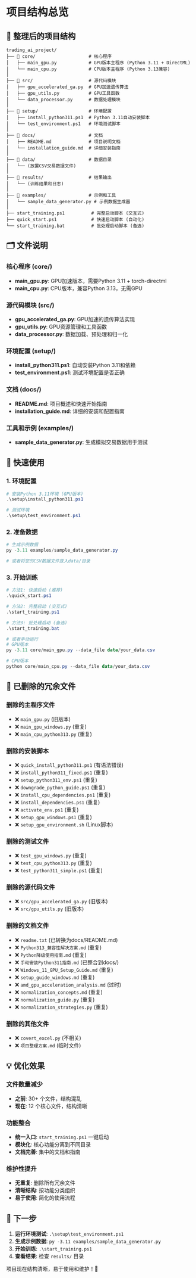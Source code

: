 # 项目结构总览

## 📁 整理后的项目结构

```
trading_ai_project/
├── 📁 core/                    # 核心程序
│   ├── main_gpu.py            # GPU版本主程序 (Python 3.11 + DirectML)
│   └── main_cpu.py            # CPU版本主程序 (Python 3.13兼容)
│
├── 📁 src/                     # 源代码模块
│   ├── gpu_accelerated_ga.py  # GPU加速遗传算法
│   ├── gpu_utils.py           # GPU工具函数
│   └── data_processor.py      # 数据处理模块
│
├── 📁 setup/                   # 环境配置
│   ├── install_python311.ps1  # Python 3.11自动安装脚本
│   └── test_environment.ps1   # 环境测试脚本
│
├── 📁 docs/                    # 文档
│   ├── README.md              # 项目说明文档
│   └── installation_guide.md  # 详细安装指南
│
├── 📁 data/                    # 数据目录
│   └── (放置CSV交易数据文件)
│
├── 📁 results/                 # 结果输出
│   └── (训练结果和日志)
│
├── 📁 examples/                # 示例和工具
│   └── sample_data_generator.py # 示例数据生成器
│
├── start_training.ps1          # 完整启动脚本 (交互式)
├── quick_start.ps1             # 快速启动脚本 (自动化)
└── start_training.bat          # 批处理启动脚本 (备选)
```

## 🗂️ 文件说明

### 核心程序 (core/)
- **main_gpu.py**: GPU加速版本，需要Python 3.11 + torch-directml
- **main_cpu.py**: CPU版本，兼容Python 3.13，无需GPU

### 源代码模块 (src/)
- **gpu_accelerated_ga.py**: GPU加速的遗传算法实现
- **gpu_utils.py**: GPU资源管理和工具函数
- **data_processor.py**: 数据加载、预处理和归一化

### 环境配置 (setup/)
- **install_python311.ps1**: 自动安装Python 3.11和依赖
- **test_environment.ps1**: 测试环境配置是否正确

### 文档 (docs/)
- **README.md**: 项目概述和快速开始指南
- **installation_guide.md**: 详细的安装和配置指南

### 工具和示例 (examples/)
- **sample_data_generator.py**: 生成模拟交易数据用于测试

## 🚀 快速使用

### 1. 环境配置
```powershell
# 安装Python 3.11环境 (GPU版本)
.\setup\install_python311.ps1

# 测试环境
.\setup\test_environment.ps1
```

### 2. 准备数据
```powershell
# 生成示例数据
py -3.11 examples/sample_data_generator.py

# 或者将您的CSV数据文件放入data/目录
```

### 3. 开始训练
```powershell
# 方法1: 快速启动 (推荐)
.\quick_start.ps1

# 方法2: 完整启动 (交互式)
.\start_training.ps1

# 方法3: 批处理启动 (备选)
.\start_training.bat

# 或者手动运行
# GPU版本
py -3.11 core/main_gpu.py --data_file data/your_data.csv

# CPU版本
python core/main_cpu.py --data_file data/your_data.csv
```

## 🔧 已删除的冗余文件

### 删除的主程序文件
- ❌ `main_gpu.py` (旧版本)
- ❌ `main_gpu_windows.py` (重复)
- ❌ `main_cpu_python313.py` (重复)

### 删除的安装脚本
- ❌ `quick_install_python311.ps1` (有语法错误)
- ❌ `install_python311_fixed.ps1` (重复)
- ❌ `setup_python311_env.ps1` (重复)
- ❌ `downgrade_python_guide.ps1` (重复)
- ❌ `install_cpu_dependencies.ps1` (重复)
- ❌ `install_dependencies.ps1` (重复)
- ❌ `activate_env.ps1` (重复)
- ❌ `setup_gpu_windows.ps1` (重复)
- ❌ `setup_gpu_environment.sh` (Linux脚本)

### 删除的测试文件
- ❌ `test_gpu_windows.py` (重复)
- ❌ `test_cpu_python313.py` (重复)
- ❌ `test_python311_simple.ps1` (重复)

### 删除的源代码文件
- ❌ `src/gpu_accelerated_ga.py` (旧版本)
- ❌ `src/gpu_utils.py` (旧版本)

### 删除的文档文件
- ❌ `readme.txt` (已转换为docs/README.md)
- ❌ `Python313_兼容性解决方案.md` (重复)
- ❌ `Python降级使用指南.md` (重复)
- ❌ `手动安装Python311指南.md` (已整合到docs/)
- ❌ `Windows_11_GPU_Setup_Guide.md` (重复)
- ❌ `setup_guide_windows.md` (重复)
- ❌ `amd_gpu_acceleration_analysis.md` (过时)
- ❌ `normalization_concepts.md` (重复)
- ❌ `normalization_guide.py` (重复)
- ❌ `normalization_strategies.py` (重复)

### 删除的其他文件
- ❌ `covert_excel.py` (不相关)
- ❌ `项目整理方案.md` (临时文件)

## 💡 优化效果

### 文件数量减少
- **之前**: 30+ 个文件，结构混乱
- **现在**: 12 个核心文件，结构清晰

### 功能整合
- **统一入口**: `start_training.ps1` 一键启动
- **模块化**: 核心功能分离到不同目录
- **文档完善**: 集中的文档和指南

### 维护性提升
- **无重复**: 删除所有冗余文件
- **清晰结构**: 按功能分类组织
- **易于使用**: 简化的使用流程

## 🎯 下一步

1. **运行环境测试**: `.\setup\test_environment.ps1`
2. **生成示例数据**: `py -3.11 examples/sample_data_generator.py`
3. **开始训练**: `.\start_training.ps1`
4. **查看结果**: 检查 `results/` 目录

项目现在结构清晰，易于使用和维护！🎉